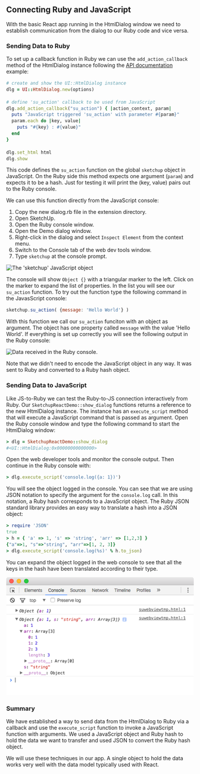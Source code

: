 ## Connecting Ruby and JavaScript

With the basic React app running in the HtmlDialog window we need to establish communication from the dialog to our Ruby code and vice versa.

### Sending Data to Ruby

To set up a callback function in Ruby we can use the `add_action_callback` method of the HtmlDialog instance following the [API documentation](http://ruby.sketchup.com/UI/HtmlDialog.html#add_action_callback-instance_method) example: 

```ruby
# create and show the UI::HtmlDialog instance
dlg = UI::HtmlDialog.new(options)

# define 'su_action' callback to be used from JavaScript
dlg.add_action_callback("su_action") { |action_context, param|
  puts "JavaScript triggered 'su_action' with parameter #{param}"
  param.each do |key, value|
    puts "#{key} : #{value}"
  end 
}

dlg.set_html html
dlg.show
```

This code defines the `su_action` function on the global `sketchup` object in JavaScript. On the Ruby side this method expects one argument (`param`) and expects it to be a hash. Just for testing it will print the (key, value) pairs out to the Ruby console. 

We can use this function directly from the JavaScript console:

1. Copy the new dialog.rb file in the extension directory.
2. Open SketchUp.
3. Open the Ruby console window.
4. Open the Demo dialog window.
5. Right-click in the dialog and select `Inspect Element` from the context menu.
6. Switch to the Console tab of the web dev tools window.
7. Type `sketchup` at the console prompt.

![The 'sketchup' JavaScript object](https://tbleicher.github.io/sketchup-react-demo/images/js_console.png) 

The console will show `Object {}` with a triangular marker to the left. Click on the marker to expand the list of properties. In the list you will see our `su_action` function. To try out the function type the following command in the JavasScript console:

```javascript
sketchup.su_action( {message: 'Hello World'} )
``` 

With this function we call our `su_action` funciton with an object as argument. The object has one property called `message` with the value 'Hello World'. If everything is set up correctly you will see the following output in the Ruby console:

![Data received in the Ruby console.](https://tbleicher.github.io/sketchup-react-demo/images/ruby_console.png) 

Note that we didn't need to encode the JavaScript object in any way. It was sent to Ruby and converted to a Ruby hash object.

### Sending Data to JavaScript

Like JS-to-Ruby we can test the Ruby-to-JS connection interactively from Ruby. Our `SketchupReactDemo::show_dialog` functions returns a reference to the new HtmlDialog instance. The instance has an `execute_script` method that will execute a JavaScript command that is passed as argument. Open the Ruby console window and type the following command to start the HtmlDialog window:

```ruby
> dlg = SketchupReactDemo::show_dialog 
#<UI::HtmlDialog:0x00000000000000>
```

Open the web developer tools and monitor the console output. Then continue in the Ruby console with:

```ruby
> dlg.execute_script('console.log({a: 1})')
```

You will see the object logged in the console. You can see that we are using JSON notation to specify the argument for the `console.log` call. In this notation, a Ruby hash corresponds to a JavaScript object. The Ruby JSON standard library provides an easy way to translate a hash into a JSON object:

```ruby
> require 'JSON'
true
> h = { 'a' => 1, 's' => 'string', 'arr' => [1,2,3] }
{"a"=>1, "s"=>"string", "arr"=>[1, 2, 3]}
> dlg.execute_script('console.log(%s)' % h.to_json)
```

You can expand the object logged in the web console to see that all the keys in the hash have been translated according to their type.

![Data sent as JSON object.](./images/js_console_with_objects.png) 


### Summary

We have established a way to send data from the HtmlDialog to Ruby via a callback and use the `execute_script` function to invoke a JavaScript function with arguments. We used a JavaScript object and Ruby hash to hold the data we want to transfer and used JSON to convert the Ruby hash object.

We will use these techniques in our app. A single object to hold the data works very well with the data model typically used with React. 